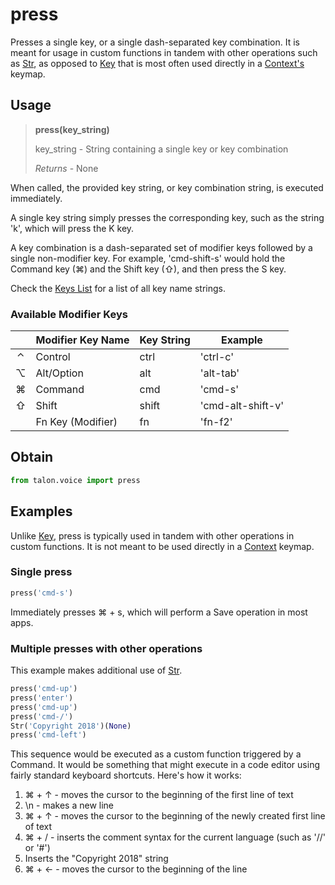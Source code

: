 # press

Presses a single key, or a single dash-separated key combination. It is meant for usage in custom functions in tandem with other operations such as [Str](Str.md), as opposed to [Key](Key.md) that is most often used directly in a [Context's](Context.md) keymap.


## Usage

> **press(key_string)**
>
> key_string - String containing a single key or key combination
>
> *Returns* - None

When called, the provided key string, or key combination string, is executed immediately.

A single key string simply presses the corresponding key, such as the string 'k', which will press the K key.

A key combination is a dash-separated set of modifier keys followed by a single non-modifier key. For example, 'cmd-shift-s' would hold the Command key (⌘) and the Shift key (⇧), and then press the S key.

Check the [Keys List](KeysList.md) for a list of all key name strings.

### Available Modifier Keys

|     |  Modifier Key Name           |  Key String       |  Example            |
|:---:|------------------------------|-------------------|---------------------|
|  ⌃  |  Control                     |  ctrl             |  'ctrl-c'           |
|  ⌥  |  Alt/Option                  |  alt              |  'alt-tab'          |
|  ⌘  |  Command                     |  cmd              |  'cmd-s'            |
|  ⇧  |  Shift                       |  shift            |  'cmd-alt-shift-v'  |
|     |  Fn Key (Modifier)           |  fn               |  'fn-f2'            |


## Obtain

```python
from talon.voice import press
```


## Examples

Unlike [Key](Key.md), press is typically used in tandem with other operations in custom functions. It is not meant to be used directly in a [Context](Context.md) keymap.

### Single press

```python
press('cmd-s')
```

Immediately presses ⌘ + s, which will perform a Save operation in most apps.

### Multiple presses with other operations

This example makes additional use of [Str](Str.md).

```python
press('cmd-up')
press('enter')
press('cmd-up')
press('cmd-/')
Str('Copyright 2018')(None)
press('cmd-left')
```

This sequence would be executed as a custom function triggered by a Command. It would be something that might execute in a code editor using fairly standard keyboard shortcuts. Here's how it works:

1. ⌘ + ↑ - moves the cursor to the beginning of the first line of text
2. \n - makes a new line
3. ⌘ + ↑ - moves the cursor to the beginning of the newly created first line of text
4. ⌘ + / - inserts the comment syntax for the current language (such as '//' or '#')
5. Inserts the "Copyright 2018" string
6. ⌘ + ← - moves the cursor to the beginning of the line
